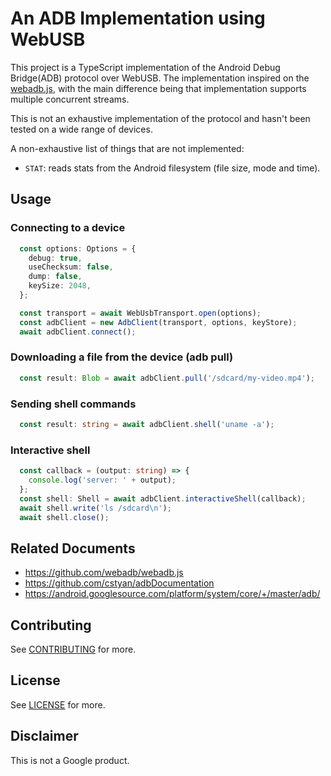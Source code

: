 # An ADB Implementation using WebUSB

This project is a TypeScript implementation of the Android Debug Bridge(ADB) protocol over WebUSB.
The implementation inspired on the [webadb.js][1], with the main difference being that
implementation supports multiple concurrent streams.

This is not an exhaustive implementation of the protocol and hasn't been tested on a wide range of
devices.

A non-exhaustive list of things that are not implemented:

- `STAT`: reads stats from the Android filesystem (file size, mode and time).

## Usage

### Connecting to a device
```typescript
  const options: Options = {
    debug: true,
    useChecksum: false,
    dump: false,
    keySize: 2048,
  };

  const transport = await WebUsbTransport.open(options);
  const adbClient = new AdbClient(transport, options, keyStore);
  await adbClient.connect();
```

### Downloading a file from the device (adb pull)
```typescript
  const result: Blob = await adbClient.pull('/sdcard/my-video.mp4');
```

### Sending shell commands
```typescript
  const result: string = await adbClient.shell('uname -a');
```

### Interactive shell
```typescript
  const callback = (output: string) => {
    console.log('server: ' + output);
  };
  const shell: Shell = await adbClient.interactiveShell(callback);
  await shell.write('ls /sdcard\n');
  await shell.close();
```

## Related Documents
- https://github.com/webadb/webadb.js
- https://github.com/cstyan/adbDocumentation
- https://android.googlesource.com/platform/system/core/+/master/adb/

## Contributing

See [CONTRIBUTING](./CONTRIBUTING.md) for more.

## License

See [LICENSE](./LICENSE) for more.

## Disclaimer

This is not a Google product.

[1]: https://github.com/webadb/webadb.js
